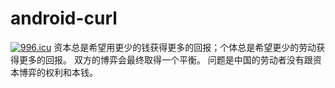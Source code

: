 # android-curl
<a href="https://996.icu"><img src="https://img.shields.io/badge/link-996.icu-red.svg" alt="996.icu"></a>
资本总是希望用更少的钱获得更多的回报；个体总是希望更少的劳动获得更多的回报。
双方的博弈会最终取得一个平衡。
问题是中国的劳动者没有跟资本博弈的权利和本钱。
